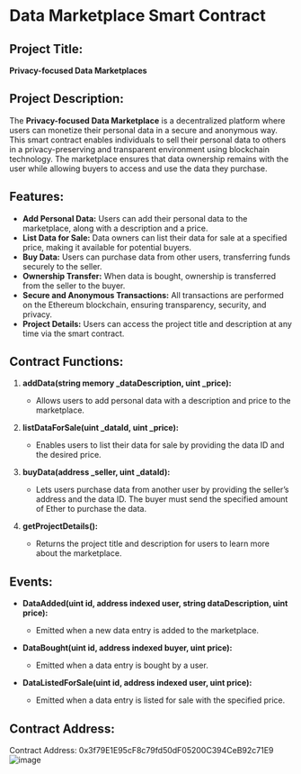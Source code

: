 # Data Marketplace Smart Contract

## Project Title: 
**Privacy-focused Data Marketplaces**

## Project Description:
The **Privacy-focused Data Marketplace** is a decentralized platform where users can monetize their personal data in a secure and anonymous way. This smart contract enables individuals to sell their personal data to others in a privacy-preserving and transparent environment using blockchain technology. The marketplace ensures that data ownership remains with the user while allowing buyers to access and use the data they purchase.

## Features:
- **Add Personal Data:** Users can add their personal data to the marketplace, along with a description and a price.
- **List Data for Sale:** Data owners can list their data for sale at a specified price, making it available for potential buyers.
- **Buy Data:** Users can purchase data from other users, transferring funds securely to the seller.
- **Ownership Transfer:** When data is bought, ownership is transferred from the seller to the buyer.
- **Secure and Anonymous Transactions:** All transactions are performed on the Ethereum blockchain, ensuring transparency, security, and privacy.
- **Project Details:** Users can access the project title and description at any time via the smart contract.

## Contract Functions:
1. **addData(string memory _dataDescription, uint _price):**
   - Allows users to add personal data with a description and price to the marketplace.
   
2. **listDataForSale(uint _dataId, uint _price):**
   - Enables users to list their data for sale by providing the data ID and the desired price.

3. **buyData(address _seller, uint _dataId):**
   - Lets users purchase data from another user by providing the seller’s address and the data ID. The buyer must send the specified amount of Ether to purchase the data.

4. **getProjectDetails():**
   - Returns the project title and description for users to learn more about the marketplace.

## Events:
- **DataAdded(uint id, address indexed user, string dataDescription, uint price):**
   - Emitted when a new data entry is added to the marketplace.
   
- **DataBought(uint id, address indexed buyer, uint price):**
   - Emitted when a data entry is bought by a user.
   
- **DataListedForSale(uint id, address indexed user, uint price):**
   - Emitted when a data entry is listed for sale with the specified price.

## Contract Address:
Contract Address:  0x3f79E1E95cF8c79fd50dF05200C394CeB92c71E9
![image](https://github.com/user-attachments/assets/b0d4f033-0a1a-4860-97b1-463458e85678)



